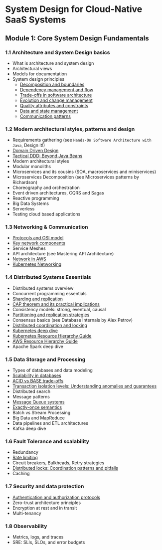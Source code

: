 # System Design for Cloud-Native SaaS Systems

## Module 1: Core System Design Fundamentals

### 1.1 Architecture and System Design basics

- What is architecture and system design
- Architectural views
- Models for documentation
- System design principles
	- [Decomposition and boundaries](decomposition_boundaries.md)
	- [Dependency management and flow](dependency_management_flow.md)
	- [Trade-offs in software architecture](architecture_tradeoffs.md)
	- [Evolution and change management](evolution_change_management.md)
	- [Quality attributes and constraints](quality_attributes_constraints.md)
	- [Data and state management](data_state_management.md)
	- [Communication patterns](communication_patterns.md) 

### 1.2 Modern architectural styles, patterns and design

* Requirements gathering (see `Hands-On Software Architecture with Java`, Design it!)
* [Domain Driven Design](1.2_architectural_patterns/DDD.md)
* [Tactical DDD: Beyond Java Beans](1.2_architectural_patterns/tactical_ddd.md)
* Modern architectural styles
* Modular monoliths
* Microservices and its cousins (SOA, macroservices and miniservices)
* Microservices Decomposition (see Microservices patterns by Richardson)
* Choreography and orchestration
* Event driven architectures, CQRS and Sagas
* Reactive programming
* Big Data Systems
* Serverless
* Testing cloud based applications

### 1.3 Networking & Communication

- [Protocols and OSI model](1.3_network_and_communication/protocols_osi_model.md)
- [Key network components](1.3_network_and_communication/network_components.md)
- Service Meshes
- API architecture (see Mastering API Architecture)
- [Network in AWS](1.3_network_and_communication/network_aws.md)
- [Kubernetes Networking](1.3_network_and_communication/kubernetes_networking.md)

### 1.4 Distributed Systems Essentials

- Distributed systems overview
- Concurrent programming essentials
- [Sharding and replication](1.4_distributed_systems/sharding_replication.md)
- [CAP theorem and its practical implications](1.4_distributed_systems/cap.md)
- Consistency models: strong, eventual, causal
- [Partitioning and replication strategies](1.4_distributed_systems/DBs.md)
- Consensus basics (see Database Internals by Alex Petrov)
- [Distributed coordination and locking](1.4_distributed_systems/Locks.md)
- [Kubernetes deep dive](1.4_distributed_systems/kubernetes_architecture.md)
- [Kubernetes Resource Hierarchy Guide](1.4_distributed_systems/kubernetes_resource_hierarchy_guide.md)
- [AWS Resource Hierarchy Guide](1.4_distributed_systems/aws_resource_hierarchy_guide.md)
- Apache Spark deep dive
### 1.5 Data Storage and Processing

- Types of databases and data modeling
- [Scalability in databases](1.5_data_storage/scalability_db.md)
- [ACID vs BASE trade-offs](1.5_data_storage/acid_base.md)
- [Transaction isolation levels: Understanding anomalies and guarantees](1.5_data_storage/isolation_levels.md)
- Distributed search
- Message patterns
- [Message Queue systems](1.5_data_storage/message_brokers.md)
- [Exactly-once semantics](1.5_data_storage/exactly_once.md)
- Batch vs Stream Processing
- Big Data and MapReduce
- Data pipelines and ETL architectures
- Kafka deep dive
### 1.6 Fault Tolerance and scalability

- Redundancy
- [Rate limiting](1.6_fault_tolerance/rate_limiting.md)
- Circuit breakers, Bulkheads, Retry strategies
- [Distributed locks: Coordination patterns and pitfalls](1.4_distributed_systems/Locks.md)
- Caching

### 1.7 Security and data protection

- [Authentication and authorization protocols](1.7_security_and_data_protection/auth.md)
- Zero-trust architecture principles
- Encryption at rest and in transit
- Multi-tenancy
### 1.8 Observability

- Metrics, logs, and traces
- SRE: SLIs, SLOs, and error budgets
